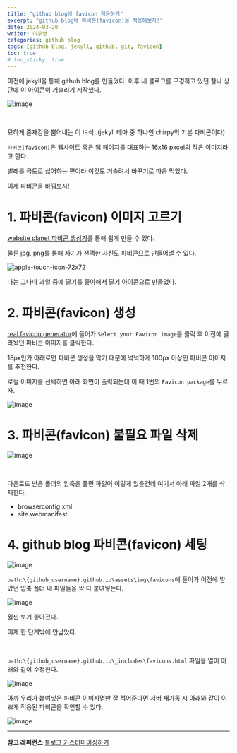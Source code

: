 ```yaml
---
title: "github blog에 favicon 적용하기"
excerpt: "github blog에 파비콘(favicon)을 적용해보자!"
date: 2024-03-20
writer: 이주영
categories: github blog
tags: [github blog, jekyll, github, git, favicon]
toc: true
# toc_sticky: true
---
```

이전에 jekyll을 통해 github blog를 만들었다.
이후 내 블로그를 구경하고 있던 찰나 상단에 이 아이콘이 거슬리기 시작했다.

![image](https://github.com/hobbyscripterII/csharp/assets/135996109/43cd0e18-44ae-466b-8bf3-0079b809168a)

<br>

묘하게 존재감을 뿜어내는 이 녀석..(jekyll 테마 중 하나인 chirpy의 기본 파비콘이다)

`파비콘(favicon)`은 웹사이트 혹은 웹 페이지를 대표하는 16x16 pxcel의 작은 이미지라고 한다.

벌레를 극도로 싫어하는 편이라 이것도 거슬려서 바꾸기로 마음 먹었다.

이제 파비콘을 바꿔보자!

# 1. 파비콘(favicon) 이미지 고르기

[website planet 파비콘 생성기](https://www.websiteplanet.com/ko/webtools/favicon-generator/)를 통해 쉽게 만들 수 있다.

물론 jpg, png를 통해 자기가 선택한 사진도 파비콘으로 만들어낼 수 있다.

![apple-touch-icon-72x72](https://github.com/hobbyscripterII/csharp/assets/135996109/4d935711-f71b-4f66-a676-94924395e3a4)

나는 그나마 과일 중에 딸기를 좋아해서 딸기 아이콘으로 만들었다.

# 2. 파비콘(favicon) 생성

[real favicon generator](https://realfavicongenerator.net/)에 들어가 `Select your Favicon image`를 클릭 후 이전에 골라놨던 파비콘 이미지를 클릭한다.

18px인가 아래로면 파비콘 생성을 막기 때문에 넉넉하게 100px 이상인 파비콘 이미지를 추천한다.

로컬 이미지를 선택하면 아래 화면이 출력되는데 이 때 1번의 `Favicon package`를 누르자.

![image](https://github.com/hobbyscripterII/csharp/assets/135996109/8a210467-d5e3-41ed-98fc-41f4a63f28bd)

# 3. 파비콘(favicon) 불필요 파일 삭제

![image](https://github.com/hobbyscripterII/csharp/assets/135996109/4ba82a32-4b0b-4cc1-b6bd-71326337db89)

<br>

다운로드 받은 폴더의 압축을 풀면 파일이 이렇게 있을건데 여기서 아래 파일 2개를 삭제한다.

- browserconfig.xml
- site.webmanifest

# 4. github blog 파비콘(favicon) 세팅

![image](https://github.com/hobbyscripterII/csharp/assets/135996109/e8c4f20e-dfba-4a34-af64-f0cc5323aefa)

`path:\{github_username}.github.io\assets\img\favicons`에 들어가 이전에 받았던 압축 폴더 내 파일들을 싹 다 붙여넣는다.

![image](https://github.com/hobbyscripterII/csharp/assets/135996109/7cbcd84c-18c7-42d1-a16b-f12f38f9d0ba)

훨씬 보기 좋아졌다.

이제 한 단계밖에 안남았다.

<br>

`path:\{github_username}.github.io\_includes\favicons.html` 파일을 열어 아래와 같이 수정한다.

![image](https://github.com/hobbyscripterII/csharp/assets/135996109/fda5d2ce-079d-4307-adfe-11808d882913)

아까 우리가 붙여넣은 파비콘 이미지명만 잘 적어준다면 서버 재가동 시 아래와 같이 이쁘게 적용된 파비콘을 확인할 수 있다.

![image](https://github.com/hobbyscripterII/csharp/assets/135996109/38ba6129-24da-4d65-a731-6d7d24e1c4d7)

---
**참고 레퍼런스**
[블로그 커스터마이징하기](https://wlqmffl0102.github.io/posts/Customizing-Blogs/)